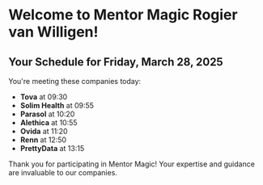 # Welcome to Mentor Magic Rogier van Willigen!

## Your Schedule for Friday, March 28, 2025

You're meeting these companies today:

- **Tova** at 09:30
- **Solim Health** at 09:55
- **Parasol** at 10:20
- **Alethica** at 10:55
- **Ovida** at 11:20
- **Renn** at 12:50
- **PrettyData** at 13:15


Thank you for participating in Mentor Magic! Your expertise and guidance are invaluable to our companies.
